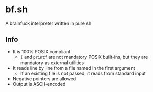 # bf.sh

A brainfuck interpreter written in pure sh

## Info

- It is 100% POSIX compliant
	- `[` and `printf` are not mandatory POSIX built-ins, but they are mandatory as external utilities
- It reads line by line from a file named in the first argument
	- If an existing file is not passed, it reads from standard input
- Negative pointers are allowed
- Output is ASCII-encoded
